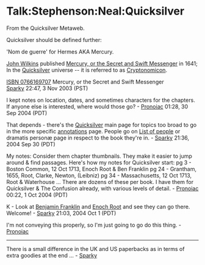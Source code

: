 
# Talk:Stephenson:Neal:Quicksilver

From the Quicksilver Metaweb.

Quicksilver should be defined further:  

'Nom de guerre' for Hermes AKA Mercury.

[John Wilkins](/john-wilkins) published [Mercury, or the Secret and Swift Messenger](/mercury-or-the-secret-and-swift-messenger) in 1641; In the [Quicksilver](/quicksilver) universe -- it is referred to as [Cryptonomicon](/cryptonomicon).  


[ISBN 0766169707](/) Mercury, or the Secret and Swift Messenger  
 [Sparky](/user-stsparky) 22:47, 3 Nov 2003 (PST)

I kept notes on location, dates, and sometimes characters for the chapters. If anyone else is interested, where would those go? - [Pronoiac](/user-pronoiac) 01:28, 30 Sep 2004 (PDT)

That depends - there's the [Quicksilver](/quicksilver) main page for topics too broad to go in the more specific [annotations](/stephenson-neal-quicksilver-all-annotations-by-page-number) page. People go on [List of people](/stephenson-neal-quicksilver-list-of-people) or dramatis personæ page in respect to the book they're in. - [Sparky](/user-stsparky) 21:36, 2004 Sep 30 (PDT)

My notes: Consider them chapter thumbnails. They make it easier to jump around & find passages. Here's how my notes for Quicksilver start:
pg 3 - Boston Common, 12 Oct 1713, Enoch Root & Ben Franklin
pg 24 - Grantham, 1655, Root, Clarke, Newton, (Leibniz)
pg 34 - Massachusetts, 12 Oct 1713, Root & Waterhouse
...
There are dozens of these per book. I have them for Quicksilver & The Confusion already, with various levels of detail. - [Pronoiac](/user-pronoiac) 00:22, 1 Oct 2004 (PDT)

 K - Look at [Benjamin Franklin](/benjamin-franklin) and [Enoch Root](/enoch-root) and see they can go there. Welcome! - [Sparky](/user-stsparky) 21:03, 2004 Oct 1 (PDT)

 I'm not conveying this properly, so I'm just going to go do this thing. - [Pronoiac](/user-pronoiac)


---


There is a small difference in the UK and US paperbacks as in terms of extra goodies at the end ... - [Sparky](/user-stsparky)
